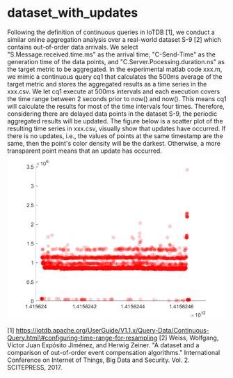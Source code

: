 # dataset_with_updates

Following the definition of continuous queries in IoTDB [1],
we conduct a similar online aggregation analysis over a real-world dataset S-9 [2] which contains out-of-order data arrivals.
We select "S.Message.received.time.ms" as the arrival time, "C-Send-Time" as the generation time of the data points, and "C.Server.Pocessing.duration.ns" as the target metric to be aggregated.
In the experimental matlab code xxx.m, we mimic a continuous query cq1 that calculates the 500ms average of the target metric and stores the aggregated results as a time series in the xxx.csv. 
We let cq1 execute at 500ms intervals and each execution covers the time range between 2 seconds prior to now() and now(). 
This means cq1 will calculate the results for most of the time intervals four times. 
Therefore, considering there are delayed data points in the dataset S-9, the periodic aggregated results will be updated.
The figure below is a scatter plot of the resulting time series in xxx.csv, visually show that updates have occurred.
If there is no updates, i.e., the values of points at the same timestamp are the same, then the point's color density will be the darkest.
Otherwise, a more transparent point means that an update has occurred.
![png](scatter_plot_showing_updates.png)


[1] https://iotdb.apache.org/UserGuide/V1.1.x/Query-Data/Continuous-Query.html\#configuring-time-range-for-resampling
[2] Weiss, Wolfgang, Víctor Juan Expósito Jiménez, and Herwig Zeiner. "A dataset and a comparison of out-of-order event compensation algorithms." International Conference on Internet of Things, Big Data and Security. Vol. 2. SCITEPRESS, 2017.
